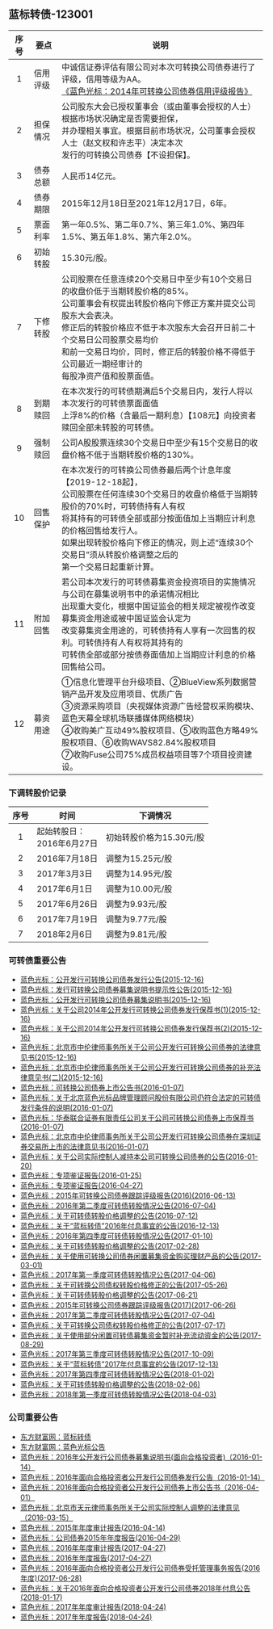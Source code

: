 ## 蓝标转债-123001

|序号|要点|说明|
|:--:|----|----|
|1|信用评级|中诚信证券评估有限公司对本次可转换公司债券进行了评级，信用等级为AA。<br>[《蓝色光标：2014年可转换公司债券信用评级报告》](http://pdf.dfcfw.com/pdf/H2_AN201512150012099778_1.pdf)|
|2|担保情况|公司股东大会已授权董事会（或由董事会授权的人士）根据市场状况确定是否需要担保，<br>并办理相关事宜。根据目前市场状况，公司董事会授权人士（赵文权和许志平）决定本次<br>发行的可转换公司债券【不设担保】。|
|3|债券总额|人民币14亿元。|
|4|债券期限|2015年12月18日至2021年12月17日，6年。|
|5|票面利率|第一年0.5%、第二年0.7%、第三年1.0%、第四年1.5%、第五年1.8%、第六年2.0%。|
|6|初始转股|15.30元/股。|
|7|下修转股|公司股票在任意连续20个交易日中至少有10个交易日的收盘价低于当期转股价格的85%。<br>公司董事会有权提出转股价格向下修正方案并提交公司股东大会表决。<br>修正后的转股价格应不低于本次股东大会召开日前二十个交易日公司股票交易均价<br>和前一交易日均价，同时，修正后的转股价格不得低于公司最近一期经审计的<br>每股净资产值和股票面值。|
|8|到期赎回|在本次发行的可转债期满后5个交易日内，发行人将以本次发行的可转债票面面值<br>上浮8%的价格（含最后一期利息）【108元】向投资者赎回全部未转股的可转债。|
|9|强制赎回|公司A股股票连续30个交易日中至少有15个交易日的收盘价格不低于当期转股价格的130%。|
|10|回售保护|在本次发行的可转换公司债券最后两个计息年度【2019-12-18起】，<br>公司股票在任何连续30个交易日的收盘价格低于当期转股价的70%时，可转债持有人有权<br>将其持有的可转债全部或部分按面值加上当期应计利息的价格回售给发行人。<br>如果出现转股价格向下修正的情况，则上述“连续30个交易日”须从转股价格调整之后的<br>第一个交易日起重新计算。|
|11|附加回售|若公司本次发行的可转债募集资金投资项目的实施情况与公司在募集说明书中的承诺情况相比<br>出现重大变化，根据中国证监会的相关规定被视作改变募集资金用途或被中国证监会认定为<br>改变募集资金用途的，可转债持有人享有一次回售的权利。可转债持有人有权将其持有的<br>可转债全部或部分按债券面值加上当期应计利息的价格回售给公司。|
|12|募资用途|①信息化管理平台升级项目、②BlueView系列数据营销产品开发及应用项目、优质广告<br>③资源采购项目（央视媒体资源广告经营权采购模块、蓝色天幕全球机场联播媒体网络模块）<br>④收购美广互动49%股权项目、⑤收购蓝色方略49%股权项目、⑥收购WAVS82.84%股权项目<br>⑦收购Fuse公司75%成员权益项目等7个项目投资建设。|

### 下调转股价记录
|序号|时间|下调情况|
|:--:|----|----|
|1|起始转股日：<br>2016年6月27日|初始转股价格为15.30元/股|
|2|2016年7月18日|调整为15.25元/股|
|3|2017年3月3日|调整为14.95元/股|
|4|2017年6月1日|调整为10.00元/股|
|5|2017年6月26日|调整为9.93元/股|
|6|2017年7月19日|调整为9.77元/股|
|7|2018年2月6日|调整为9.81元/股|

### 可转债重要公告
* [蓝色光标：公开发行可转换公司债券发行公告(2015-12-16)](http://pdf.dfcfw.com/pdf/H2_AN201512150012099779_1.pdf)
* [蓝色光标：发行可转换公司债券募集说明书提示性公告(2015-12-16)](http://pdf.dfcfw.com/pdf/H2_AN201512150012099780_1.pdf) 
* [蓝色光标：公开发行可转换公司债券募集说明书(2015-12-16)](http://pdf.dfcfw.com/pdf/H2_AN201512150012099781_1.pdf) 
* [蓝色光标：关于公司2014年公开发行可转换公司债券发行保荐书(1)(2015-12-16)](http://pdf.dfcfw.com/pdf/H2_AN201512150012099773_1.pdf)
* [蓝色光标：关于公司2014年公开发行可转换公司债券发行保荐书(2)(2015-12-16)](http://pdf.dfcfw.com/pdf/H2_AN201512160012127207_1.pdf)
* [蓝色光标：北京市中伦律师事务所关于公司公开发行可转换公司债券的法律意见书(2015-12-16)](http://pdf.dfcfw.com/pdf/H2_AN201512150012099777_1.pdf)
* [蓝色光标：北京市中伦律师事务所关于公司公开发行可转换公司债券的补充法律意见书(二)(2015-12-16)](http://pdf.dfcfw.com/pdf/H2_AN201512150012099775_1.pdf)
* [蓝色光标：可转换公司债券上市公告书(2016-01-07)](http://pdf.dfcfw.com/pdf/H2_AN201601060012770284_1.pdf)
* [蓝色光标：关于北京蓝色光标品牌管理顾问股份有限公司仍符合法定的可转债发行条件的说明(2016-01-07)](http://pdf.dfcfw.com/pdf/H2_AN201601060012770313_1.pdf)
* [蓝色光标：华泰联合证券有限责任公司关于公司可转换公司债券上市保荐书(2016-01-07)](http://pdf.dfcfw.com/pdf/H2_AN201601060012770287_1.pdf)
* [蓝色光标：北京市中伦律师事务所关于公司公开发行可转换公司债券在深圳证券交易所上市的法律意见书(2016-01-07)](http://pdf.dfcfw.com/pdf/H2_AN201601060012770288_1.pdf)
* [蓝色光标：关于公司实际控制人减持本公司可转换公司债券的公告(2016-01-20)](http://pdf.dfcfw.com/pdf/H2_AN201601200013188836_1.pdf)
* [蓝色光标：专项鉴证报告(2016-01-25)](http://pdf.dfcfw.com/pdf/H2_AN201601250013266188_1.pdf)
* [蓝色光标：专项鉴证报告(2016-04-27)](http://pdf.dfcfw.com/pdf/H2_AN201604260014554471_1.pdf)
* [蓝色光标：2015年可转换公司债券跟踪评级报告(2016)(2016-06-13)](http://pdf.dfcfw.com/pdf/H2_AN201606130015196428_1.pdf)
* [蓝色光标：2016年第二季度可转债转股情况公告(2016-07-04)](http://pdf.dfcfw.com/pdf/H2_AN201607040016380292_1.pdf)
* [蓝色光标：关于可转债转股价格调整的公告(2016-07-12)](http://pdf.dfcfw.com/pdf/H2_AN201607120016528640_1.pdf)
* [蓝色光标：关于“蓝标转债”2016年付息事宜的公告(2016-12-13)](http://pdf.dfcfw.com/pdf/H2_AN201612120180663071_1.pdf)
* [蓝色光标：2016年第四季度可转债转股情况公告(2017-01-10)](http://pdf.dfcfw.com/pdf/H2_AN201701100256738782_1.pdf)
* [蓝色光标：关于可转债转股价格调整的公告(2017-02-28)](http://pdf.dfcfw.com/pdf/H2_AN201702270367905599_1.pdf)
* [蓝色光标：关于使用可转换公司债券闲置募集资金购买理财产品的公告(2017-03-01)](http://pdf.dfcfw.com/pdf/H2_AN201703010372715965_1.pdf)
* [蓝色光标：2017年第一季度可转债转股情况公告(2017-04-06)](http://pdf.dfcfw.com/pdf/H2_AN201704060479372185_1.pdf)
* [蓝色光标：关于可转换公司债权转股价格修正的公告(2017-05-26)](http://pdf.dfcfw.com/pdf/H2_AN201705260605180252_1.pdf)
* [蓝色光标：关于可转债转股价格调整的公告(2017-06-21)](http://pdf.dfcfw.com/pdf/H2_AN201706210661118399_1.pdf)
* [蓝色光标：2015年可转换公司债券跟踪评级报告(2017)(2017-06-26)](http://pdf.dfcfw.com/pdf/H2_AN201706260670861273_1.pdf)
* [蓝色光标：2017年第二季度可转债转股情况公告(2017-07-04)](http://pdf.dfcfw.com/pdf/H2_AN201707040691737301_1.pdf)
* [蓝色光标：关于可转换公司债权转股价格修正的公告(2017-07-17)](http://pdf.dfcfw.com/pdf/H2_AN201707170724740223_1.pdf)
* [蓝色光标：关于使用部分闲置可转债募集资金暂时补充流动资金的公告(2017-08-29)](http://pdf.dfcfw.com/pdf/H2_AN201708280834343365_1.pdf)
* [蓝色光标：2017年第三季度可转债转股情况公告(2017-10-09)](http://pdf.dfcfw.com/pdf/H2_AN201710090940132025_1.pdf)
* [蓝色光标：关于“蓝标转债”2017年付息事宜的公告(2017-12-13)](http://pdf.dfcfw.com/pdf/H2_AN201712121065614598_1.pdf)
* [蓝色光标：2017年第四季度可转债转股情况公告(2018-01-02)](http://pdf.dfcfw.com/pdf/H2_AN201801021072361007_1.pdf)
* [蓝色光标：关于可转债转股价格调整的公告(2018-02-06)](http://pdf.dfcfw.com/pdf/H2_AN201802051087261224_1.pdf)
* [蓝色光标：2018年第一季度可转债转股情况公告(2018-04-03)](http://pdf.dfcfw.com/pdf/H2_AN201804031116811640_1.pdf)

### 公司重要公告
* [东方财富网：蓝标转债](http://quote.eastmoney.com/sz123001.html)
* [东方财富网：蓝色光标公告](http://data.eastmoney.com/notices/stock/300058.html)
* [蓝色光标：2016年公开发行公司债券募集说明书(面向合格投资者)（2016-01-14）](http://pdf.dfcfw.com/pdf/H2_AN201601140013014728_1.pdf)
* [蓝色光标：2016年面向合格投资者公开发行公司债券发行公告（2016-01-14）](http://pdf.dfcfw.com/pdf/H2_AN201601140013014724_1.pdf)
* [蓝色光标：2016年面向合格投资者公开发行公司债券上市公告书（2016-04-01）](http://pdf.dfcfw.com/pdf/H2_AN201604010014204096_1.pdf)
* [蓝色光标：北京市天元律师事务所关于公司实际控制人调整的法律意见（2016-03-15）](http://pdf.dfcfw.com/pdf/H2_AN201603150013888870_1.pdf)
* [蓝色光标：2015年年度审计报告(2016-04-14)](http://pdf.dfcfw.com/pdf/H2_AN201604130014346688_1.pdf)
* [蓝色光标：公司债券2015年年度报告(2016-04-29)](http://pdf.dfcfw.com/pdf/H2_AN201604290014631556_1.pdf)
* [蓝色光标：2016年年度审计报告(2017-04-27)](http://pdf.dfcfw.com/pdf/H2_AN201704260533365175_1.pdf)
* [蓝色光标：2016年年度报告(2017-04-27)](http://pdf.dfcfw.com/pdf/H2_AN201704260533365178_1.pdf)
* [蓝色光标：2016年面向合格投资者公开发行公司债券受托管理事务报告(2016年度)(2017-06-28)](http://pdf.dfcfw.com/pdf/H2_AN201706280674763964_1.pdf)
* [蓝色光标：关于2016年面向合格投资者公开发行公司债券2018年付息公告(2018-01-17)](http://pdf.dfcfw.com/pdf/H2_AN201801161078130318_1.pdf)
* [蓝色光标：2017年年度审计报告(2018-04-24)](http://pdf.dfcfw.com/pdf/H2_AN201804231128407305_1.pdf)
* [蓝色光标：2017年年度报告(2018-04-24)](http://pdf.dfcfw.com/pdf/H2_AN201804231128407306_1.pdf)
